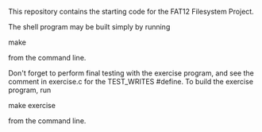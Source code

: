 This repository contains the starting code for the FAT12 Filesystem Project.

The shell program may be built simply by running

   make

from the command line.

Don't forget to perform final testing with the exercise program, and see
the comment in exercise.c for the TEST_WRITES #define.  To build the
exercise program, run

   make exercise

from the command line.
